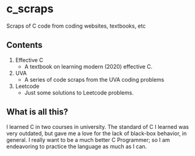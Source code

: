 # c_scraps
Scraps of C code from coding websites, textbooks, etc

## Contents
1. Effective C
    - A textbook on learning modern (2020) effective C.
2. UVA
    - A series of code scraps from the UVA coding problems
3. Leetcode
    - Just some solutions to Leetcode problems.

## What is all this?

I learned C in two courses in university. The standard of C I learned was very outdated, but gave me a love for the lack of black-box behavior, in general.
I really want to be a much better C Programmer; so I am endeavoring to practice the language as much as I can.

